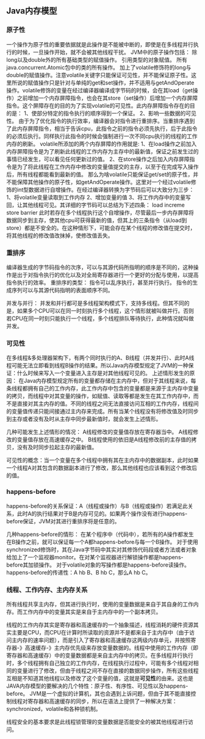 ## Java内存模型

### 原子性
一个操作为原子性的重要依据就是此操作是不能被中断的，即使是在多线程并行执行的时候，一旦操作开始，就不会被其他线程干扰。
JVM中的原子操作包括：
除long以及double外的所有基础类型的赋值操作。
引用类型的对象赋值。
所有java.concurrent.Atomic包中的类的所有操作。
加上了volatile修饰符的long与double的赋值操作。注意volatile关键字只能保证可见性，并不能保证原子性。这里所说的赋值操作只是针对与单纯的get和set操作，并不适用与getAndOperate操作。volatile修饰的变量在经过编译器编译成字节码的时候，会在其load（get操作）之前增加一个内存屏障指令，也会在其store（set操作）后增加一个内存屏障指令。这个屏障存在的目的为了实现volatile的可见性。此内存屏障指令存在的目的是：
1、使部分特定的指令执行的顺序得到一个保证。
2、影响一些数据的可见性。
由于为了优化指令的执行效率，编译器会对指令进行重排序。当重排序遇到了此内存屏障指令，相当于告诉cpu，此指令之前的指令必须先执行，后于此指令的必须后执行。同样执行此指令的时候会强制进行一次不同cpu执行的线程的工作内存的刷新。
volatile所添加的两个内存屏障的作用就是:
1、在load操作之前加入内存屏障指令是为了刷新此线程的工作内存为主存中的最新值，保证之前发生过的事情已经发生，可以看见任何更新过的值。
2、在store操作之后加入内存屏障指令是为了将此线程在工作内存中修改的变量值提交的主存，以至于在完成写入操作后，所有线程都能看到最新的值。
那么为啥volatile只能保证get/set的原子性，并不能保障其他操作的原子性，如getAndOperate操作。这里对一个经过volatile修饰的int型数据进行自增操作。在经过编译器转换为字节码后可以大致分为三步：
1、将volatile变量读取到工作内存
2、增加变量的值
3、将工作内存中的变量写回，让其他线程可见。其详细的字节码可以总结为下述四条：
load
increme
store
barrier
此时若存在多个线程执行这个自增操作，尽管最后一步内存屏障将数据同步到主存，使其他cpu可获得最新的值，但其上的三条指令（从load到store）都是不安全的。在这种情形下，可能会存在某个线程的修改值在提交时，将其他线程的修改值改抹掉，使修改值丢失。 


### 重排序
编译器生成的字节码指令的次序，可以与其源代码所指明的顺序是不同的，这种操作是出于对指令执行的优化以及对全局寄存器进行一个更好的分配与使用，以提高指令执行的效率。
重排序的类型：
指令可以乱序执行，甚至并行执行。
指令的生成序列可以与其源代码指明的表面顺序不同。

并发与并行：
并发和并行都可是多线程架构模式下，支持多线程。但其不同的是，如果多个CPU可以在同一时刻执行多个线程，这个情形就被叫做并行。否则若CPU在同一时刻只能执行一个线程，多个线程排队等待执行，此种情况就叫做并发。

### 可见性
在多线程&多处理器架构下，有两个同时执行的A、B线程（并发并行）、此时A线程可能无法立即看到线程B操作的结果。所以Java内存模型规定了JVM的一种保证：什么时候来写入一个变量进入主存是对其他线程可见的。
上述情形发生的原因：
在Java内存模型规定所有的变量都存储在主内存中，但对于其线程来说，每条线程都拥有自己的工作内存，此工作内存中包含的变量都是来源于主内存中变量的拷贝，而线程中对其变量的操作，如赋值、读取等都是发生在其工作内存中，而不是直接对其主内存的值。不同的线程之间无法直接访问互相的工作内存，线程间的变量值传递只能间接通过主内存来完成。所有当某个线程没有将修改值及时同步到主存或者没有及时从主存中同步最新值时，就会发生上述情形。

几种可能发生上述情形的情况：
A线程修改的变量值存放在寄存器当中。
A线程修改的变量值存放在高速缓存之中。
B线程使用的依旧是A线程修改前的主存值的拷贝，没有及时同步拉起主存的最新值。

可见性的概念：当一个变量在多个线程中拥有其在主内存中的数据副本，此时如果一个线程A对其包含的数据副本进行了修改，那么其他线程也应该看到这个修改后的值。

### happens-before
happens-before的关系保证：A（线程或操作）与B（线程或操作）若满足此关系，此时A的执行结果对于B是内存可见的。如果两个操作没有进行happens-before保证，JVM对其进行重排序将是任意的。

几种happens-before的情形：
在某个程序中（代码中），若所有的A操作都发生在B操作之前，就可以保证每一个A都happens-before与每一个B操作。
对于使用synchronized修饰时，其在Java字节码中其实对其修饰代码段或者方法或者对象给加上了一个监视器monitor。在对某个监视器进行解锁操作都是happens-before其加锁操作。
对于volatile对象的写操作都是happens-before读操作。
happens-before的传递性：A hb B、B hb C，那么A hb C。

### 线程、工作内存、主内存关系

所有线程共享主内存，但其进行执行时，使用的变量数据是来自于其自身的工作内存。而工作内存中的变量其实是来自于主内存中的一个副本拷贝。

线程的工作内存其实是寄存器和高速缓存的一个抽象描述，线程消耗的硬件资源其实主要是CPU，而CPU在计算时所读取的资源并不是都来自于主内存中（由于访问主内存的速率问题），而是引入了寄存器和高速缓存这两级内存单元，并按照寄存器-》高速缓存-》主内存优先级来存放变量数据的。线程中使用的工作内存（即寄存器和高速缓存）中的变量数据都是来自主内存中的拷贝。在多线程并行执行时，多个线程拥有自己独立的工作内存，在线程执行过程中，可能有多个线程对相同的变量进行了修改，但由于线程之间不存在直接的数据同步操作，所有这些线程互相是不知道其他线程以及修改了这个变量的值，这就是**可见性**的由来。这也是JAVA内存模型的要解决的几个特性：原子性、有序性、可见性以及happens-before。
JVM是一个虚拟的计算机，其也会遇到上诉问题，但由于其不能直接控制线程对寄存器和高速缓存的同步，所以在语法上提供了一种解决方案：synchronized，volatile和各种锁机制。

线程安全的基本要求是此线程锁管理的变量数据是否能安全的被其他线程进行访问。
